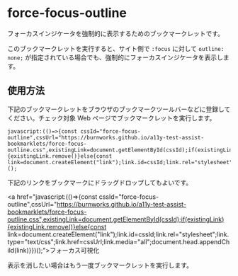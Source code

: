 # force-focus-outline

フォーカスインジケータを強制的に表示するためのブックマークレットです。

このブックマークレットを実行すると、サイト側で `:focus` に対して `outline: none;` が指定されている場合でも、強制的にフォーカスインジケータを表示します。

## 使用方法

下記のブックマークレットをブラウザのブックマークツールバーなどに登録してください。チェック対象 Web ページでブックマークレットを実行します。

```
javascript:(()=>{const cssId="force-focus-outline",cssUrl="https://burnworks.github.io/a11y-test-assist-bookmarklets/force-focus-outline.css",existingLink=document.getElementById(cssId);if(existingLink){existingLink.remove()}else{const link=document.createElement("link");link.id=cssId;link.rel="stylesheet";link.type="text/css";link.href=cssUrl;link.media="all";document.head.appendChild(link)}})();
```

下記のリンクをブックマークにドラッグドロップしてもよいです。

<a href="javascript:(()=>{const cssId="force-focus-outline",cssUrl="https://burnworks.github.io/a11y-test-assist-bookmarklets/force-focus-outline.css",existingLink=document.getElementById(cssId);if(existingLink){existingLink.remove()}else{const link=document.createElement("link");link.id=cssId;link.rel="stylesheet";link.type="text/css";link.href=cssUrl;link.media="all";document.head.appendChild(link)}})();">フォーカス可視化</a>

表示を消したい場合はもう一度ブックマークレットを実行します。